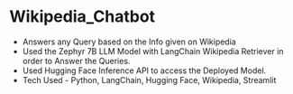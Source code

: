 # Wikipedia_Chatbot
* Answers any Query based on the Info given on Wikipedia
* Used the Zephyr 7B LLM Model with LangChain Wikipedia Retriever in order to Answer the Queries.
* Used Hugging Face Inference API to access the Deployed Model.
* Tech Used - Python, LangChain, Hugging Face, Wikipedia, Streamlit
